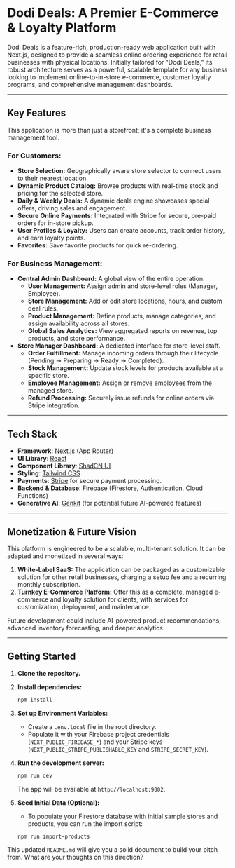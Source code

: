 
# Dodi Deals: A Premier E-Commerce & Loyalty Platform

Dodi Deals is a feature-rich, production-ready web application built with Next.js, designed to provide a seamless online ordering experience for retail businesses with physical locations. Initially tailored for "Dodi Deals," its robust architecture serves as a powerful, scalable template for any business looking to implement online-to-in-store e-commerce, customer loyalty programs, and comprehensive management dashboards.

---

## Key Features

This application is more than just a storefront; it's a complete business management tool.

### For Customers:
*   **Store Selection:** Geographically aware store selector to connect users to their nearest location.
*   **Dynamic Product Catalog:** Browse products with real-time stock and pricing for the selected store.
*   **Daily & Weekly Deals:** A dynamic deals engine showcases special offers, driving sales and engagement.
*   **Secure Online Payments:** Integrated with Stripe for secure, pre-paid orders for in-store pickup.
*   **User Profiles & Loyalty:** Users can create accounts, track order history, and earn loyalty points.
*   **Favorites:** Save favorite products for quick re-ordering.

### For Business Management:
*   **Central Admin Dashboard:** A global view of the entire operation.
    *   **User Management:** Assign admin and store-level roles (Manager, Employee).
    *   **Store Management:** Add or edit store locations, hours, and custom deal rules.
    *   **Product Management:** Define products, manage categories, and assign availability across all stores.
    *   **Global Sales Analytics:** View aggregated reports on revenue, top products, and store performance.
*   **Store Manager Dashboard:** A dedicated interface for store-level staff.
    *   **Order Fulfillment:** Manage incoming orders through their lifecycle (Pending -> Preparing -> Ready -> Completed).
    *   **Stock Management:** Update stock levels for products available at a specific store.
    *   **Employee Management:** Assign or remove employees from the managed store.
    *   **Refund Processing:** Securely issue refunds for online orders via Stripe integration.

---

## Tech Stack

*   **Framework**: [Next.js](https://nextjs.org/) (App Router)
*   **UI Library**: [React](https://reactjs.org/)
*   **Component Library**: [ShadCN UI](https://ui.shadcn.com/)
*   **Styling**: [Tailwind CSS](https://tailwindcss.tailwindcss.com/)
*   **Payments**: [Stripe](https://stripe.com/) for secure payment processing.
*   **Backend & Database**: Firebase (Firestore, Authentication, Cloud Functions)
*   **Generative AI**: [Genkit](https://firebase.google.com/docs/genkit) (for potential future AI-powered features)

---

## Monetization & Future Vision

This platform is engineered to be a scalable, multi-tenant solution. It can be adapted and monetized in several ways:

1.  **White-Label SaaS:** The application can be packaged as a customizable solution for other retail businesses, charging a setup fee and a recurring monthly subscription.
2.  **Turnkey E-Commerce Platform:** Offer this as a complete, managed e-commerce and loyalty solution for clients, with services for customization, deployment, and maintenance.

Future development could include AI-powered product recommendations, advanced inventory forecasting, and deeper analytics.

---

## Getting Started

1.  **Clone the repository.**
2.  **Install dependencies:**
    ```bash
    npm install
    ```
3.  **Set up Environment Variables:**
    *   Create a `.env.local` file in the root directory.
    *   Populate it with your Firebase project credentials (`NEXT_PUBLIC_FIREBASE_*`) and your Stripe keys (`NEXT_PUBLIC_STRIPE_PUBLISHABLE_KEY` and `STRIPE_SECRET_KEY`).
4.  **Run the development server:**
    ```bash
    npm run dev
    ```
    The app will be available at `http://localhost:9002`.

5.  **Seed Initial Data (Optional):**
    *   To populate your Firestore database with initial sample stores and products, you can run the import script:
    ```bash
    npm run import-products
    ```

This updated `README.md` will give you a solid document to build your pitch from. What are your thoughts on this direction?
